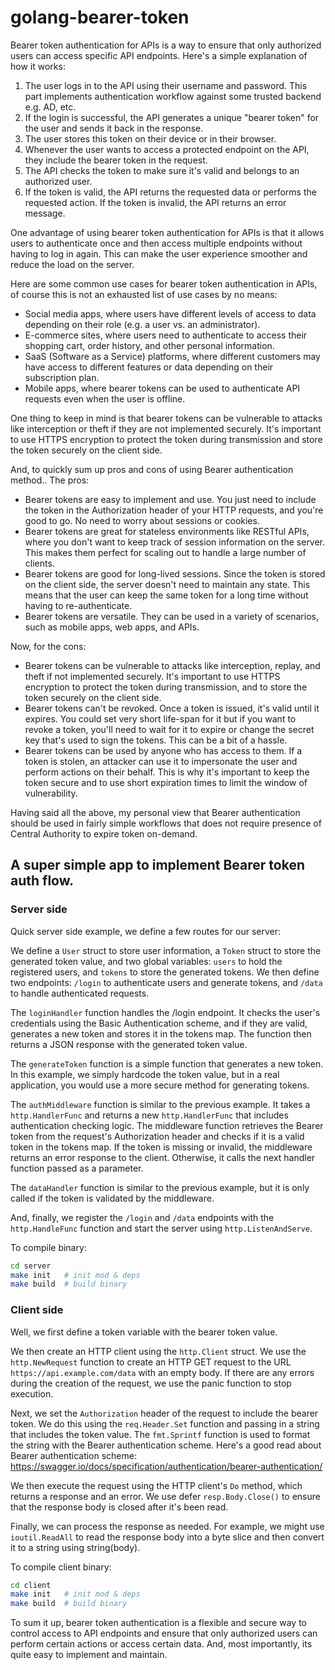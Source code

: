 # golang-bearer-token


Bearer token authentication for APIs is a way to ensure that only authorized users can access specific API endpoints. 
Here's a simple explanation of how it works:

1. The user logs in to the API using their username and password. This part implements authentication workflow against some trusted backend e.g. AD, etc.
2. If the login is successful, the API generates a unique "bearer token" for the user and sends it back in the response.
3. The user stores this token on their device or in their browser.
4. Whenever the user wants to access a protected endpoint on the API, they include the bearer token in the request.
5. The API checks the token to make sure it's valid and belongs to an authorized user.
6. If the token is valid, the API returns the requested data or performs the requested action. If the token is invalid, the API returns an error message.

One advantage of using bearer token authentication for APIs is that it allows users to authenticate once and then access multiple endpoints without having to log in again. This can make the user experience smoother and reduce the load on the server.

Here are some common use cases for bearer token authentication in APIs, of course this is not an exhausted list of use cases by no means:

- Social media apps, where users have different levels of access to data depending on their role (e.g. a user vs. an administrator).
- E-commerce sites, where users need to authenticate to access their shopping cart, order history, and other personal information.
- SaaS (Software as a Service) platforms, where different customers may have access to different features or data depending on their subscription plan.
- Mobile apps, where bearer tokens can be used to authenticate API requests even when the user is offline.

One thing to keep in mind is that bearer tokens can be vulnerable to attacks like interception or theft if they are not implemented securely. 
It's important to use HTTPS encryption to protect the token during transmission and store the token securely on the client side.

And, to quickly sum up pros and cons of using Bearer authentication method..
The pros:

- Bearer tokens are easy to implement and use. You just need to include the token in the Authorization header of your HTTP requests, and you're good to go. No need to worry about sessions or cookies.
- Bearer tokens are great for stateless environments like RESTful APIs, where you don't want to keep track of session information on the server. This makes them perfect for scaling out to handle a large number of clients.
- Bearer tokens are good for long-lived sessions. Since the token is stored on the client side, the server doesn't need to maintain any state. This means that the user can keep the same token for a long time without having to re-authenticate.
- Bearer tokens are versatile. They can be used in a variety of scenarios, such as mobile apps, web apps, and APIs.

Now, for the cons:

- Bearer tokens can be vulnerable to attacks like interception, replay, and theft if not implemented securely. It's important to use HTTPS encryption to protect the token during transmission, and to store the token securely on the client side.
- Bearer tokens can't be revoked. Once a token is issued, it's valid until it expires. You could set very short life-span for it 
but if you want to revoke a token, you'll need to wait for it to expire or change the secret key that's used to sign the tokens. 
This can be a bit of a hassle.
- Bearer tokens can be used by anyone who has access to them. 
If a token is stolen, an attacker can use it to impersonate the user and perform actions on their behalf. 
This is why it's important to keep the token secure and to use short expiration times to limit the window of vulnerability.

Having said all the above, my personal view that Bearer authentication should be used in fairly simple workflows that does not require presence of Central Authority to expire token on-demand.


## A super simple app to implement Bearer token auth flow.

### Server side

Quick server side example, we define a few routes for our server:

We define a `User` struct to store user information, a `Token` struct to store the generated token value, and two global variables: `users` to hold the registered users, and `tokens` to store the generated tokens.
We then define two endpoints: `/login` to authenticate users and generate tokens, and `/data` to handle authenticated requests.

The `loginHandler` function handles the /login endpoint. It checks the user's credentials using the Basic Authentication scheme, and if they are valid, generates a new token and stores it in the tokens map. The function then returns a JSON response with the generated token value.

The `generateToken` function is a simple function that generates a new token. In this example, we simply hardcode the token value, but in a real application, you would use a more secure method for generating tokens.

The `authMiddleware` function is similar to the previous example. It takes a `http.HandlerFunc` and returns a new `http.HandlerFunc` that includes authentication checking logic. The middleware function retrieves the Bearer token from the request's Authorization header and checks if it is a valid token in the tokens map. If the token is missing or invalid, the middleware returns an error response to the client. Otherwise, it calls the next handler function passed as a parameter.

The `dataHandler` function is similar to the previous example, but it is only called if the token is validated by the middleware.

And, finally, we register the `/login` and `/data` endpoints with the `http.HandleFunc` function and start the server using `http.ListenAndServe`.

To compile binary:

```bash
cd server
make init   # init mod & deps
make build  # build binary
```

### Client side

Well, we first define a token variable with the bearer token value.

We then create an HTTP client using the `http.Client` struct. We use the `http.NewRequest` function to create an HTTP GET request to the URL `https://api.example.com/data` with an empty body. 
If there are any errors during the creation of the request, we use the panic function to stop execution.

Next, we set the `Authorization` header of the request to include the bearer token. We do this using the `req.Header.Set` function and passing in a string that includes the token value. 
The `fmt.Sprintf` function is used to format the string with the Bearer authentication scheme.
Here's a good read about Bearer authentication scheme: https://swagger.io/docs/specification/authentication/bearer-authentication/

We then execute the request using the HTTP client's `Do` method, which returns a response and an error. We use defer `resp.Body.Close()` to ensure that the response body is closed after it's been read.

Finally, we can process the response as needed. For example, we might use `ioutil.ReadAll` to read the response body into a byte slice and then convert it to a string using string(body).

To compile client binary:

```bash
cd client
make init   # init mod & deps
make build  # build binary
```

To sum it up, bearer token authentication is a flexible and secure way to control access to API endpoints and ensure that only authorized users can perform certain actions or access certain data. And, most importantly, its quite easy to implement and maintain.



